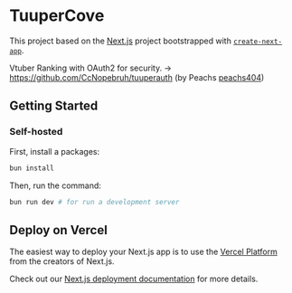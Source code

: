 # TuuperCove

This project based on the [Next.js](https://nextjs.org/) project bootstrapped with [`create-next-app`](https://github.com/vercel/next.js/tree/canary/packages/create-next-app).

Vtuber Ranking with OAuth2 for security.
-> https://github.com/CcNopebruh/tuuperauth (by Peachs [peachs404](https://discord.com/users/1133964416082264074))

## Getting Started

### Self-hosted

First, install a packages:

```bash
bun install
```

<!-- Suggested code may be subject to a license. Learn more: ~LicenseLog:761753782. -->
Then, run the command:

```bash
bun run dev # for run a development server
```

## Deploy on Vercel

The easiest way to deploy your Next.js app is to use the [Vercel Platform](https://vercel.com/new?utm_medium=default-template&filter=next.js&utm_source=create-next-app&utm_campaign=create-next-app-readme) from the creators of Next.js.

Check out our [Next.js deployment documentation](https://nextjs.org/docs/deployment) for more details.
